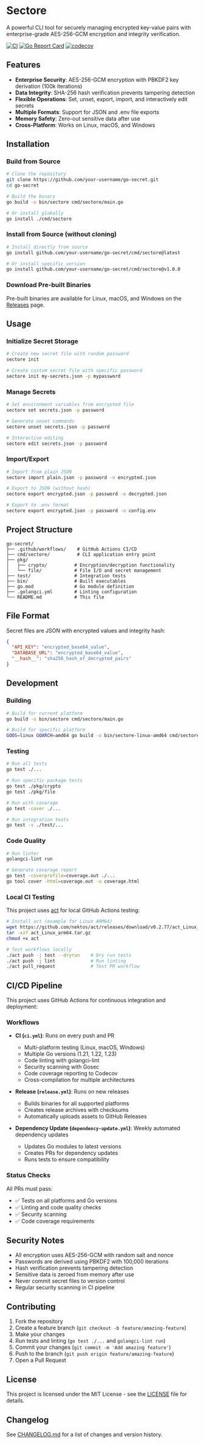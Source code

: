 # Sectore

A powerful CLI tool for securely managing encrypted key-value pairs with enterprise-grade AES-256-GCM encryption and integrity verification.

[![CI](https://github.com/your-username/go-secret/workflows/CI/badge.svg)](https://github.com/your-username/go-secret/actions)
[![Go Report Card](https://goreportcard.com/badge/github.com/your-username/go-secret)](https://goreportcard.com/report/github.com/your-username/go-secret)
[![codecov](https://codecov.io/gh/your-username/go-secret/branch/main/graph/badge.svg)](https://codecov.io/gh/your-username/go-secret)

## Features

- **Enterprise Security**: AES-256-GCM encryption with PBKDF2 key derivation (100k iterations)
- **Data Integrity**: SHA-256 hash verification prevents tampering detection
- **Flexible Operations**: Set, unset, export, import, and interactively edit secrets
- **Multiple Formats**: Support for JSON and .env file exports
- **Memory Safety**: Zero-out sensitive data after use
- **Cross-Platform**: Works on Linux, macOS, and Windows

## Installation

### Build from Source

```bash
# Clone the repository
git clone https://github.com/your-username/go-secret.git
cd go-secret

# Build the binary
go build -o bin/sectore cmd/sectore/main.go

# Or install globally
go install ./cmd/sectore
```

### Install from Source (without cloning)

```bash
# Install directly from source
go install github.com/your-username/go-secret/cmd/sectore@latest

# Or install specific version
go install github.com/your-username/go-secret/cmd/sectore@v1.0.0
```

### Download Pre-built Binaries

Pre-built binaries are available for Linux, macOS, and Windows on the [Releases](https://github.com/your-username/go-secret/releases) page.

## Usage

### Initialize Secret Storage

```bash
# Create new secret file with random password
sectore init

# Create custom secret file with specific password
sectore init my-secrets.json -p mypassword
```

### Manage Secrets

```bash
# Set environment variables from encrypted file
sectore set secrets.json -p password

# Generate unset commands
sectore unset secrets.json -p password

# Interactive editing
sectore edit secrets.json -p password
```

### Import/Export

```bash
# Import from plain JSON
sectore import plain.json -p password -o encrypted.json

# Export to JSON (without hash)
sectore export encrypted.json -p password -o decrypted.json

# Export to .env format
sectore export encrypted.json -p password -o config.env
```

## Project Structure

```
go-secret/
├── .github/workflows/    # GitHub Actions CI/CD
├── cmd/sectore/          # CLI application entry point
├── pkg/
│   ├── crypto/          # Encryption/decryption functionality
│   └── file/            # File I/O and secret management
├── test/                # Integration tests
├── bin/                 # Built executables
├── go.mod               # Go module definition
├── .golangci.yml        # Linting configuration
└── README.md            # This file
```

## File Format

Secret files are JSON with encrypted values and integrity hash:

```json
{
  "API_KEY": "encrypted_base64_value",
  "DATABASE_URL": "encrypted_base64_value",
  "__hash__": "sha256_hash_of_decrypted_pairs"
}
```

## Development

### Building

```bash
# Build for current platform
go build -o bin/sectore cmd/sectore/main.go

# Build for specific platform
GOOS=linux GOARCH=amd64 go build -o bin/sectore-linux-amd64 cmd/sectore/main.go
```

### Testing

```bash
# Run all tests
go test ./...

# Run specific package tests
go test ./pkg/crypto
go test ./pkg/file

# Run with coverage
go test -cover ./...

# Run integration tests
go test -v ./test/...
```

### Code Quality

```bash
# Run linter
golangci-lint run

# Generate coverage report
go test -coverprofile=coverage.out ./...
go tool cover -html=coverage.out -o coverage.html
```

### Local CI Testing

This project uses [act](https://github.com/nektos/act) for local GitHub Actions testing:

```bash
# Install act (example for Linux ARM64)
wget https://github.com/nektos/act/releases/download/v0.2.77/act_Linux_arm64.tar.gz
tar -xzf act_Linux_arm64.tar.gz
chmod +x act

# Test workflows locally
./act push -j test --dryrun    # Dry run tests
./act push -j lint             # Run linting
./act pull_request             # Test PR workflow
```

## CI/CD Pipeline

This project uses GitHub Actions for continuous integration and deployment:

### Workflows

- **CI (`ci.yml`)**: Runs on every push and PR
  - Multi-platform testing (Linux, macOS, Windows)
  - Multiple Go versions (1.21, 1.22, 1.23)
  - Code linting with golangci-lint
  - Security scanning with Gosec
  - Code coverage reporting to Codecov
  - Cross-compilation for multiple architectures

- **Release (`release.yml`)**: Runs on new releases
  - Builds binaries for all supported platforms
  - Creates release archives with checksums
  - Automatically uploads assets to GitHub Releases

- **Dependency Update (`dependency-update.yml`)**: Weekly automated dependency updates
  - Updates Go modules to latest versions
  - Creates PRs for dependency updates
  - Runs tests to ensure compatibility

### Status Checks

All PRs must pass:
- ✅ Tests on all platforms and Go versions
- ✅ Linting and code quality checks
- ✅ Security scanning
- ✅ Code coverage requirements

## Security Notes

- All encryption uses AES-256-GCM with random salt and nonce
- Passwords are derived using PBKDF2 with 100,000 iterations
- Hash verification prevents tampering detection
- Sensitive data is zeroed from memory after use
- Never commit secret files to version control
- Regular security scanning in CI pipeline

## Contributing

1. Fork the repository
2. Create a feature branch (`git checkout -b feature/amazing-feature`)
3. Make your changes
4. Run tests and linting (`go test ./...` and `golangci-lint run`)
5. Commit your changes (`git commit -m 'Add amazing feature'`)
6. Push to the branch (`git push origin feature/amazing-feature`)
7. Open a Pull Request

## License

This project is licensed under the MIT License - see the [LICENSE](LICENSE) file for details.

## Changelog

See [CHANGELOG.md](CHANGELOG.md) for a list of changes and version history.